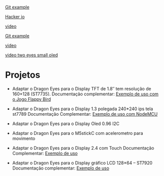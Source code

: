 [Git example](https://github.com/Bodmer/ESP8266_uncannyEyes/blob/master/ESP8266_uncannyEyes.ino)

[Hacker io](https://www.hackster.io/laurentr/halloween-skull-costume-with-uncanny-eyes-on-esp32-376a13)

[video](https://www.youtube.com/watch?v=uYIc1pLO6Xk)

[Git example](https://github.com/wermy/Uncanny_Eyes/blob/master/uncannyEyes/uncannyEyes.ino)

[video](https://www.youtube.com/watch?v=crMSpkif-k4&feature=emb_rel_pause)

[video two eyes small oled](https://www.youtube.com/watch?v=n3Fj2zCOv98)

# Projetos
* Adaptar o Dragon Eyes para o Display TFT de 1.8″ tem resolução de 160×128 (ST7735). 
Documentação complementar: [Exemplo de uso com o Jogo Flappy Bird](https://www.filipeflop.com/blog/jogando-flappy-bird-com-arduino/) 


* Adaptar o Dragon Eyes para o Display 1.3 polegada 240*240 ips tela st7789
Documentação Complementar: [Exemplo de uso com NodeMCU](https://simple-circuit.com/esp8266-nodemcu-st7789-tft-ips-display/)

* Adaptar o Dragon Eyes para o Display Oled 0.96 I2C

* Adaptar o Dragon Eyes para o M5stickC com acelerometro para movimento

* Adaptar o Dragon Eyes para o Display 2.4 com Touch 
Documentação Complementar: [Exemplo de uso](https://create.arduino.cc/projecthub/electropeak/arduino-2-4-touch-screen-lcd-shield-tutorial-fe6f05)

* Adaptar o Dragon Eyes para o Display gráfico LCD 128×64 – ST7920
Documentação complementar: [Exemplo de uso](https://www.arduinoecia.com.br/display-grafico-lcd-128x64-st7920-arduino/) 

